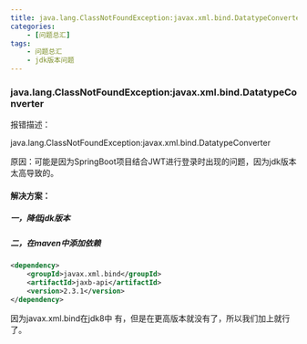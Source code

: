 ```yaml
---
title: java.lang.ClassNotFoundException:javax.xml.bind.DatatypeConverter
categories:
    - [问题总汇]
tags:
    - 问题总汇
    - jdk版本问题
---
```


### java.lang.ClassNotFoundException:javax.xml.bind.DatatypeConverter

报错描述：

java.lang.ClassNotFoundException:javax.xml.bind.DatatypeConverter

原因：可能是因为SpringBoot项目结合JWT进行登录时出现的问题，因为jdk版本太高导致的。

#### 解决方案：

##### 一，降低jdk版本

##### 二，在maven中添加依赖

```xml
<dependency>
    <groupId>javax.xml.bind</groupId>
    <artifactId>jaxb-api</artifactId>
    <version>2.3.1</version>
</dependency>
```

因为javax.xml.bind在jdk8中 有，但是在更高版本就没有了，所以我们加上就行了。

